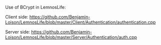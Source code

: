 Use of BCrypt in LemnosLife:

Client side: https://github.com/Benjamin-Loison/LemnosLife/blob/master/Client/Authentication/authentication.cpp

Server side: https://github.com/Benjamin-Loison/LemnosLife/blob/master/Server/Authentication/auth.cpp
